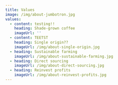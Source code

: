 ```yaml
---
title: Values
image: /img/about-jumbotron.jpg
values:
  - content: testing!!
    heading: Shade-grown coffee
    imageUrl: ''
  - content: TEETST
    heading: Single origin??
    imageUrl: /img/about-single-origin.jpg
  - heading: Sustainable farming
    imageUrl: /img/about-sustainable-farming.jpg
  - heading: Direct sourcing
    imageUrl: /img/about-direct-sourcing.jpg
  - heading: Reinvest profits
    imageUrl: /img/about-reinvest-profits.jpg
---
```


